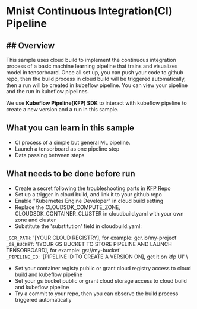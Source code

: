 # Mnist Continuous Integration(CI) Pipeline

## ## Overview

This sample uses cloud build to implement the continuous integration process of a basic machine learning pipeline that trains and visualizes model in tensorboard. Once all set up, you can push your code to github repo, then the build process in cloud build will be triggered automatically, then a run will be created in kubeflow pipeline. You can view your pipeline and the run in kubeflow pipelines. 

We use **Kubeflow Pipeline(KFP) SDK** to interact with kubeflow pipeline to create a new version and a run in this sample.

## What you can learn in this sample
* CI process of a simple but general ML pipeline.
* Launch a tensorboard as one pipeline step
* Data passing between steps


## What needs to be done before run
* Create a secret following the troubleshooting parts in [KFP Repo](https://github.com/kubeflow/pipelines/tree/master/manifests/kustomize)
* Set up a trigger in cloud build, and link it to your github repo
* Enable "Kubernetes Engine Developer" in cloud build setting
* Replace the CLOUDSDK_COMPUTE_ZONE, CLOUDSDK_CONTAINER_CLUSTER in cloudbuild.yaml with your own zone and cluster
* Substitute the 'substitution' field in cloudbuild.yaml:

`_GCR_PATH`: '[YOUR CLOUD REGISTRY], for example: gcr.io/my-project' \
`_GS_BUCKET`: '[YOUR GS BUCKET TO STORE PIPELINE AND LAUNCH TENSORBOARD], for example: gs://my-bucket'\
`_PIPELINE_ID`: '[PIPELINE ID TO CREATE A VERSION ON], get it on kfp UI' \

* Set your container registy public or grant cloud registry access to cloud build and kubeflow pipeline
* Set your gs bucket public or grant cloud storage access to cloud build and kubeflow pipeline
* Try a commit to your repo, then you can observe the build process triggered automatically 



